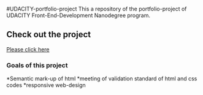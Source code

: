 #UDACITY-portfolio-project
This a repository of the portfolio-project of UDACITY Front-End-Development Nanodegree program.
## Check out the project
[Please click here](https://hasinaakhter.github.io/UDACITY-portfolio-project/)
### Goals of this project
*Semantic mark-up of html
*meeting of validation standard of html and css codes
*responsive web-design
